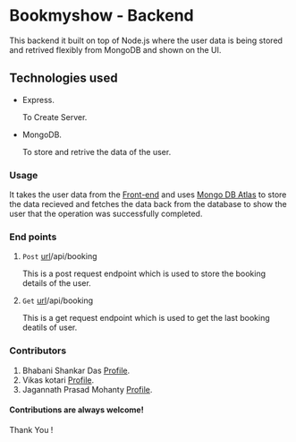 
# Bookmyshow - Backend

This backend it built on top of Node.js where the user data is being stored and retrived flexibly from MongoDB and shown on the UI.

## Technologies used
- Express.
   
    To Create Server.
- MongoDB.

    To store and retrive the data of the user.

### Usage 
It takes the user data from the [Front-end](https://github.com/Shankar2612/BookMyShow-Frontend) and uses [Mongo DB Atlas](https://www.mongodb.com/cloud/atlas/register) to store the data recieved and fetches the data back from the database to show the user that the 
operation was successfully completed.

### End points
1. `Post` [url](https://bookmyshow-api.onrender.com)/api/booking 

   This is a post request endpoint which is used to store the booking details of the user.

2. `Get` [url](https://bookmyshow-api.onrender.com)/api/booking

   This is a get request endpoint which is used to get the last booking deatils of user.
    

### Contributors
1. Bhabani Shankar Das [Profile](https://github.com/Shankar2612).
2. Vikas kotari [Profile](https://github.com/vikas-viki).
3. Jagannath Prasad Mohanty [Profile](https://github.com/Jagannath04).

#### Contributions are always welcome!

Thank You !


